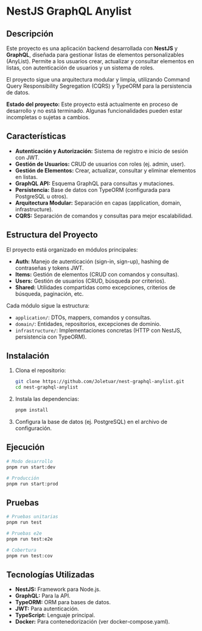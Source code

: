 # NestJS GraphQL Anylist

## Descripción

Este proyecto es una aplicación backend desarrollada con **NestJS** y **GraphQL**, diseñada para gestionar listas de elementos personalizables (AnyList). Permite a los usuarios crear, actualizar y consultar elementos en listas, con autenticación de usuarios y un sistema de roles.

El proyecto sigue una arquitectura modular y limpia, utilizando Command Query Responsibility Segregation (CQRS) y TypeORM para la persistencia de datos.

**Estado del proyecto:** Este proyecto está actualmente en proceso de desarrollo y no está terminado. Algunas funcionalidades pueden estar incompletas o sujetas a cambios.

## Características

- **Autenticación y Autorización:** Sistema de registro e inicio de sesión con JWT.
- **Gestión de Usuarios:** CRUD de usuarios con roles (ej. admin, user).
- **Gestión de Elementos:** Crear, actualizar, consultar y eliminar elementos en listas.
- **GraphQL API:** Esquema GraphQL para consultas y mutaciones.
- **Persistencia:** Base de datos con TypeORM (configurada para PostgreSQL u otros).
- **Arquitectura Modular:** Separación en capas (application, domain, infrastructure).
- **CQRS:** Separación de comandos y consultas para mejor escalabilidad.

## Estructura del Proyecto

El proyecto está organizado en módulos principales:

- **Auth:** Manejo de autenticación (sign-in, sign-up), hashing de contraseñas y tokens JWT.
- **Items:** Gestión de elementos (CRUD con comandos y consultas).
- **Users:** Gestión de usuarios (CRUD, búsqueda por criterios).
- **Shared:** Utilidades compartidas como excepciones, criterios de búsqueda, paginación, etc.

Cada módulo sigue la estructura:

- `application/`: DTOs, mappers, comandos y consultas.
- `domain/`: Entidades, repositorios, excepciones de dominio.
- `infrastructure/`: Implementaciones concretas (HTTP con NestJS, persistencia con TypeORM).

## Instalación

1. Clona el repositorio:

   ```bash
   git clone https://github.com/Joletuar/nest-graphql-anylist.git
   cd nest-graphql-anylist
   ```

2. Instala las dependencias:

   ```bash
   pnpm install
   ```

3. Configura la base de datos (ej. PostgreSQL) en el archivo de configuración.

## Ejecución

```bash
# Modo desarrollo
pnpm run start:dev

# Producción
pnpm run start:prod
```

## Pruebas

```bash
# Pruebas unitarias
pnpm run test

# Pruebas e2e
pnpm run test:e2e

# Cobertura
pnpm run test:cov
```

## Tecnologías Utilizadas

- **NestJS:** Framework para Node.js.
- **GraphQL:** Para la API.
- **TypeORM:** ORM para bases de datos.
- **JWT:** Para autenticación.
- **TypeScript:** Lenguaje principal.
- **Docker:** Para contenedorización (ver docker-compose.yaml).
